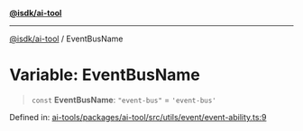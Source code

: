[**@isdk/ai-tool**](../README.md)

***

[@isdk/ai-tool](../globals.md) / EventBusName

# Variable: EventBusName

> `const` **EventBusName**: `"event-bus"` = `'event-bus'`

Defined in: [ai-tools/packages/ai-tool/src/utils/event/event-ability.ts:9](https://github.com/isdk/ai-tool.js/blob/a24331161aecd2d7bbd8dc9f9cd3d984871261cb/src/utils/event/event-ability.ts#L9)
